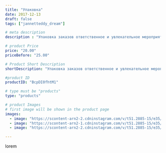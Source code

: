 ```yaml
---
title: "Упаковка"
date: 2017-12-13
draft: false
tags: ["jannetteddy_dream"]

# meta description
description : "Упаковка заказов ответственное и увлекательное мероприятие!!! 🎁 теперь можно и отправлять! 📦 #подарки #скороновыйгод #заказы #ручнаяработа #своимируками #хендме"

# product Price
price: "20.00"
priceBefore: "25.00"

# Product Short Description
shortDescription: "Упаковка заказов ответственное и увлекательное мероприятие!!! 🎁 теперь можно и отправлять! 📦 #подарки #скороновыйгод #заказы #ручнаяработа #своимируками #хендмейд #праздниккнамприходит"

#product ID
productID: "BcpDI0fhtM1"

# type must be "products"
type: "products"

# product Images
# first image will be shown in the product page
images:
  - image: "https://scontent-arn2-2.cdninstagram.com/v/t51.2885-15/e35/25005796_551223965211188_6248522463232131072_n.jpg?_nc_ht=scontent-arn2-2.cdninstagram.com&_nc_cat=108&_nc_ohc=quFC6shggegAX_FYqNW&se=7&tp=1&oh=4bc5c60c256806c8881745692dd083f2&oe=605A6FD1&ig_cache_key=MTY2ODg3ODM0MzU0NzkzMjMzMw%3D%3D.2"
  - image: "https://scontent-arn2-1.cdninstagram.com/v/t51.2885-15/e35/24838496_546570059021884_7992965972153597952_n.jpg?_nc_ht=scontent-arn2-1.cdninstagram.com&_nc_cat=104&_nc_ohc=HqgqA31Ru4QAX9e1DGT&se=7&tp=1&oh=229f47c4fed2fd2fe846a6da437d69c4&oe=605B5216&ig_cache_key=MTY2ODg3ODM0MzY5MDY2NzI2Nw%3D%3D.2"
  - image: "https://scontent-arn2-2.cdninstagram.com/v/t51.2885-15/e35/25007714_538247849865696_1029428271290253312_n.jpg?_nc_ht=scontent-arn2-2.cdninstagram.com&_nc_cat=100&_nc_ohc=zO_z5WlET28AX_udEB3&se=7&tp=1&oh=8ae3687905d256809eb60b805a86d7b5&oe=605C4871&ig_cache_key=MTY2ODg3ODkyODIwODkwNTQxMg%3D%3D.2"

---
```

lorem
